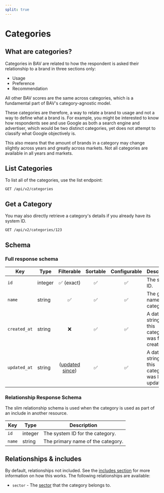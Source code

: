 ```yaml
---
split: true
---
```


# Categories

## What are categories?

Categories in BAV are related to how the respondent is asked their relationship to a brand in three sections only:

- Usage
- Preference
- Recommendation

All other BAV scores are the same across categories, which is a fundamental part of BAV's category-agnostic model.

These categories are therefore, a way to relate a brand to usage and not a way to define what a brand is. For example,
you might be interested to know how respondents see and use Google as both a search engine and advertiser, which would
be two distinct categories, yet does not attempt to classify what Google objectively is.

This also means that the amount of brands in a category may change slightly across years and greatly across markets.
Not all categories are available in all years and markets.

## List Categories

To list all of the categories, use the list endpoint:

```http request
GET /api/v2/categories
```

## Get a Category

You may also directly retrieve a category's details if you already have its system ID.

```http request
GET /api/v2/categories/123
```

## Schema

### Full response schema

| Key          | Type    |                Filterable                 |      Sortable      |    Configurable    | Description                                             |
|--------------|---------|:-----------------------------------------:|:------------------:|:------------------:|---------------------------------------------------------|
| `id`         | integer |        :white_check_mark: (exact)         | :white_check_mark: | :white_check_mark: | The system ID.                                          |
| `name`       | string  |            :white_check_mark:             | :white_check_mark: | :white_check_mark: | The global name of the category.                        |
| `created_at` | string  |                    :x:                    | :white_check_mark: | :white_check_mark: | A datetime string when this category was first created. |
| `updated_at` | string  | ([updated since](../customizing/filters)) | :white_check_mark: | :white_check_mark: | A datetime string when this category was last updated.  |

### Relationship Response Schema

The slim relationship schema is used when the category is used as part of an include in another resource.

| Key    | Type    | Description                       |
|--------|---------|-----------------------------------|
| `id`   | integer | The system ID for the category.   |
| `name` | string  | The primary name of the category. |

## Relationships & includes

By default, relationships not included. See the [includes section](../customizing/includes) for more information on how
this works. The following relationships are available:

- `sector` - The [sector](sectors.md) that the category belongs to.
